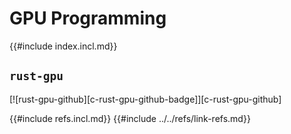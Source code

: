 # GPU Programming

{{#include index.incl.md}}

## `rust-gpu`

[![rust-gpu-github][c-rust-gpu-github-badge]][c-rust-gpu-github]

{{#include refs.incl.md}}
{{#include ../../refs/link-refs.md}}
